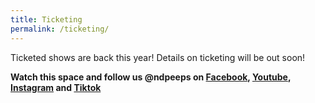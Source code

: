 ```yaml
---
title: Ticketing
permalink: /ticketing/
---
```

Ticketed shows are back this year! Details on ticketing will be out soon!

**Watch this space and follow us @ndpeeps on [Facebook](https://www.facebook.com/NDPeeps), [Youtube](https://www.youtube.com/user/NDPeeps), [Instagram](https://www.instagram.com/ndpeeps/?hl=en) and [Tiktok](https://www.tiktok.com/@ndpeeps?lang=en)**
